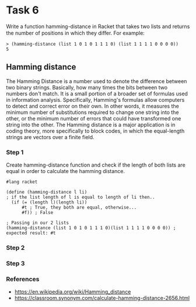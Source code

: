 # Task 6
Write a function hamming-distance in Racket that takes two lists and returns the number of positions in which they diﬀer. For example: 
```Racket
> (hamming-distance (list 1 0 1 0 1 1 1 0) (list 1 1 1 1 0 0 0 0)) 
5
```

## Hamming distance
The Hamming Distance is a number used to denote the difference between two binary strings. Basically, how many times the bits between two numbers don't match.  It is a small portion of a broader set of formulas used in information analysis. Specifically, Hamming's formulas allow computers to detect and correct error on their own. In other words, it measures the minimum number of substitutions required to change one string into the other, or the minimum number of errors that could have transformed one string into the other. The Hamming distance is a major application is in coding theory, more specifically to block codes, in which the equal-length strings are vectors over a finite field.

### Step 1
Create hamming-distance function and check if the length of both lists are equal in order to calculate the hamming distance.
```Racket
#lang racket

(define (hamming-distance l li)
; if the list length of l is equal to length of li then..
  (if (= (length l)(length li))
      #t ; True, they both are equal, otherwise...
      #f)) ; False

; Passing in our 2 lists
(hamming-distance (list 1 0 1 0 1 1 1 0)(list 1 1 1 1 0 0 0 0)) ; expected result: #t
```

### Step 2

### Step 3

### References
- https://en.wikipedia.org/wiki/Hamming_distance
- https://classroom.synonym.com/calculate-hamming-distance-2656.html
